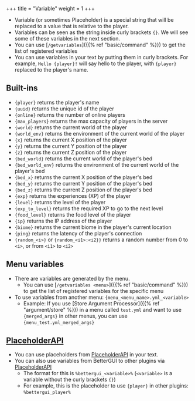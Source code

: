 +++
title = "Variable"
weight = 1
+++

* Variable (or sometimes Placeholder) is a special string that will be replaced to a value that is relative to the player.
* Variables can be seen as the string inside curly brackets `{}`. We will see some of these variables in the next section.
* You can use [`/getvariables`]({{% ref "basic/command" %}}) to get the list of registered variables
* You can use variables in your text by putting them in curly brackets. For example, `Hello {player}!` will say hello to the player, with `{player}` replaced to the player's name.

## Built-ins

* `{player}` returns the player's name
* `{uuid}` returns the unique id of the player
* `{online}` returns the number of online players
* `{max_players}` returns the max capacity of players in the server
* `{world}` returns the current world of the player
* `{world_env}` returns the environment of the current world of the player
* `{x}` returns the current X position of the player
* `{y}` returns the current Y position of the player
* `{z}` returns the current Z position of the player
* `{bed_world}` returns the current world of the player's bed
* `{bed_world_env}` returns the environment of the current world of the player's bed
* `{bed_x}` returns the current X position of the player's bed
* `{bed_y}` returns the current Y position of the player's bed
* `{bed_z}` returns the current Z position of the player's bed
* `{exp}` returns the experiences (XP) of the player
* `{level}` returns the level of the player
* `{exp_to_level}` returns the required XP to go to the next level
* `{food_level}` returns the food level of the player
* `{ip}` returns the IP address of the player
* `{biome}` returns the current biome in the player's current location
* `{ping}` returns the latency of the player's connection
* `{random_<i>}` or `{random_<i1>:<i2}}` returns a random number from 0 to `<i>`, or from `<i1>` to `<i2>`

## Menu variables

* There are variables are generated by the menu.
  * You can use [`/getvariables <menu>`]({{% ref "basic/command" %}}) to get the list of registered variables for the specific menu
* To use variables from another menu: `{menu_<menu_name>.yml_<variable>`
  * Example: If you use [Store Argument Processor]({{% ref "argument/store" %}}) in a menu called `test.yml` and want to use `{merged_args}` in other menus, you can use `{menu_test.yml_merged_args}`

## [PlaceholderAPI](https://www.spigotmc.org/resources/placeholderapi.6245/)

* You can use placeholders from [PlaceholderAPI](https://www.spigotmc.org/resources/placeholderapi.6245/) in your text.
* You can also use variables from BetterGUI to other plugins via [PlaceholderAPI](https://www.spigotmc.org/resources/placeholderapi.6245/)
  * The format for this is `%bettergui_<variable>%` (`<variable>` is a variable without the curly brackets `{}`)
  * For example, this is the placeholder to use `{player}` in other plugins: `%bettergui_player%`
